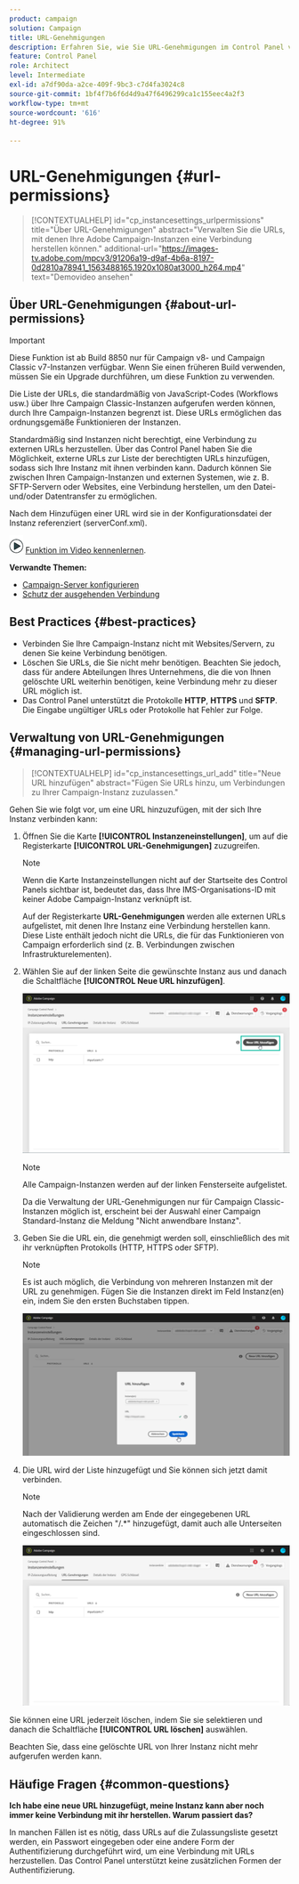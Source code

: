 ```yaml
---
product: campaign
solution: Campaign
title: URL-Genehmigungen
description: Erfahren Sie, wie Sie URL-Genehmigungen im Control Panel verwalten.
feature: Control Panel
role: Architect
level: Intermediate
exl-id: a7df90da-a2ce-409f-9bc3-c7d4fa3024c8
source-git-commit: 1bf4f7b6f6d4d9a47f6496299ca1c155eec4a2f3
workflow-type: tm+mt
source-wordcount: '616'
ht-degree: 91%

---
```


# URL-Genehmigungen {#url-permissions}

>[!CONTEXTUALHELP]
>id="cp_instancesettings_urlpermissions"
>title="Über URL-Genehmigungen"
>abstract="Verwalten Sie die URLs, mit denen Ihre Adobe Campaign-Instanzen eine Verbindung herstellen können."
>additional-url="https://images-tv.adobe.com/mpcv3/91206a19-d9af-4b6a-8197-0d2810a78941_1563488165.1920x1080at3000_h264.mp4" text="Demovideo ansehen"

## Über URL-Genehmigungen {#about-url-permissions}

>[!IMPORTANT]
>
>Diese Funktion ist ab Build 8850 nur für Campaign v8- und Campaign Classic v7-Instanzen verfügbar. Wenn Sie einen früheren Build verwenden, müssen Sie ein Upgrade durchführen, um diese Funktion zu verwenden.

Die Liste der URLs, die standardmäßig von JavaScript-Codes (Workflows usw.) über Ihre Campaign Classic-Instanzen aufgerufen werden können, durch Ihre Campaign-Instanzen begrenzt ist. Diese URLs ermöglichen das ordnungsgemäße Funktionieren der Instanzen.

Standardmäßig sind Instanzen nicht berechtigt, eine Verbindung zu externen URLs herzustellen. Über das Control Panel haben Sie die Möglichkeit, externe URLs zur Liste der berechtigten URLs hinzufügen, sodass sich Ihre Instanz mit ihnen verbinden kann. Dadurch können Sie zwischen Ihren Campaign-Instanzen und externen Systemen, wie z. B. SFTP-Servern oder Websites, eine Verbindung herstellen, um den Datei- und/oder Datentransfer zu ermöglichen.

Nach dem Hinzufügen einer URL wird sie in der Konfigurationsdatei der Instanz referenziert (serverConf.xml).

![](assets/do-not-localize/how-to-video.png) [Funktion im Video kennenlernen](https://experienceleague.adobe.com/docs/campaign-classic-learn/control-panel/instance-settings/adding-url-permissions.html?lang=de#instance-settings).

**Verwandte Themen:**

* [Campaign-Server konfigurieren](https://docs.campaign.adobe.com/doc/AC/en/INS_Additional_configurations_Configuring_Campaign_server.html)
* [Schutz der ausgehenden Verbindung](https://experienceleague.adobe.com/docs/campaign-classic/using/installing-campaign-classic/security-privacy/server-configuration.html?lang=de#outgoing-connection-protection)

## Best Practices {#best-practices}

* Verbinden Sie Ihre Campaign-Instanz nicht mit Websites/Servern, zu denen Sie keine Verbindung benötigen.
* Löschen Sie URLs, die Sie nicht mehr benötigen. Beachten Sie jedoch, dass für andere Abteilungen Ihres Unternehmens, die die von Ihnen gelöschte URL weiterhin benötigen, keine Verbindung mehr zu dieser URL möglich ist.
* Das Control Panel unterstützt die Protokolle **HTTP**, **HTTPS** und **SFTP**. Die Eingabe ungültiger URLs oder Protokolle hat Fehler zur Folge.

## Verwaltung von URL-Genehmigungen {#managing-url-permissions}

>[!CONTEXTUALHELP]
>id="cp_instancesettings_url_add"
>title="Neue URL hinzufügen"
>abstract="Fügen Sie URLs hinzu, um Verbindungen zu Ihrer Campaign-Instanz zuzulassen."

Gehen Sie wie folgt vor, um eine URL hinzuzufügen, mit der sich Ihre Instanz verbinden kann:

1. Öffnen Sie die Karte **[!UICONTROL Instanzeneinstellungen]**, um auf die Registerkarte **[!UICONTROL URL-Genehmigungen]** zuzugreifen.

   >[!NOTE]
   >
   >Wenn die Karte Instanzeinstellungen nicht auf der Startseite des Control Panels sichtbar ist, bedeutet das, dass Ihre IMS-Organisations-ID mit keiner Adobe Campaign-Instanz verknüpft ist.
   >
   >Auf der Registerkarte <b><span class="uicontrol">URL-Genehmigungen</span></b> werden alle externen URLs aufgelistet, mit denen Ihre Instanz eine Verbindung herstellen kann. Diese Liste enthält jedoch nicht die URLs, die für das Funktionieren von Campaign erforderlich sind (z. B. Verbindungen zwischen Infrastrukturelementen).

1. Wählen Sie auf der linken Seite die gewünschte Instanz aus und danach die Schaltfläche **[!UICONTROL Neue URL hinzufügen]**.

   ![](assets/add_url1.png)

   >[!NOTE]
   >
   >Alle Campaign-Instanzen werden auf der linken Fensterseite aufgelistet.
   >
   >Da die Verwaltung der URL-Genehmigungen nur für Campaign Classic-Instanzen möglich ist, erscheint bei der Auswahl einer Campaign Standard-Instanz die Meldung &quot;Nicht anwendbare Instanz&quot;.

1. Geben Sie die URL ein, die genehmigt werden soll, einschließlich des mit ihr verknüpften Protokolls (HTTP, HTTPS oder SFTP).

   >[!NOTE]
   >
   >Es ist auch möglich, die Verbindung von mehreren Instanzen mit der URL zu genehmigen. Fügen Sie die Instanzen direkt im Feld Instanz(en) ein, indem Sie den ersten Buchstaben tippen.

   ![](assets/add_url2.png)

1. Die URL wird der Liste hinzugefügt und Sie können sich jetzt damit verbinden.

   >[!NOTE]
   >
   >Nach der Validierung werden am Ende der eingegebenen URL automatisch die Zeichen &quot;/.*&quot; hinzugefügt, damit auch alle Unterseiten eingeschlossen sind.

   ![](assets/add_url_listnew.png)

Sie können eine URL jederzeit löschen, indem Sie sie selektieren und danach die Schaltfläche **[!UICONTROL URL löschen]** auswählen.

Beachten Sie, dass eine gelöschte URL von Ihrer Instanz nicht mehr aufgerufen werden kann.

## Häufige Fragen {#common-questions}

**Ich habe eine neue URL hinzugefügt, meine Instanz kann aber noch immer keine Verbindung mit ihr herstellen. Warum passiert das?**

In manchen Fällen ist es nötig, dass URLs auf die Zulassungsliste gesetzt werden, ein Passwort eingegeben oder eine andere Form der Authentifizierung durchgeführt wird, um eine Verbindung mit URLs herzustellen. Das Control Panel unterstützt keine zusätzlichen Formen der Authentifizierung.
